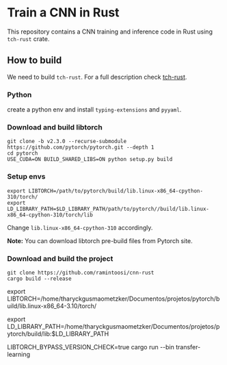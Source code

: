 # Train a CNN in Rust
This repository contains a CNN training and inference code in Rust using `tch-rust` crate.

## How to build

We need to build `tch-rust`. For a full description check [tch-rust](https://github.com/LaurentMazare/tch-rs).

### Python
create a python env and install `typing-extensions` and `pyyaml`.

### Download and build libtorch

```shell
git clone -b v2.3.0 --recurse-submodule https://github.com/pytorch/pytorch.git --depth 1
cd pytorch
USE_CUDA=ON BUILD_SHARED_LIBS=ON python setup.py build
```

### Setup envs
```shell
export LIBTORCH=/path/to/pytorch/build/lib.linux-x86_64-cpython-310/torch/
export LD_LIBRARY_PATH=$LD_LIBRARY_PATH/path/to/pytorch//build/lib.linux-x86_64-cpython-310/torch/lib
```
Change ```lib.linux-x86_64-cpython-310``` accordingly.

**Note:** You can download libtorch pre-build files from Pytorch site.

### Download and build the project

```shell
git clone https://github.com/ramintoosi/cnn-rust
cargo build --release
```


export LIBTORCH=/home/tharyckgusmaometzker/Documentos/projetos/pytorch/build/lib.linux-x86_64-3.10/torch/

export LD_LIBRARY_PATH=/home/tharyckgusmaometzker/Documentos/projetos/pytorch/build/lib:$LD_LIBRARY_PATH


LIBTORCH_BYPASS_VERSION_CHECK=true cargo run --bin transfer-learning
